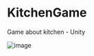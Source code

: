 # KitchenGame
Game about kitchen - Unity

![image](https://github.com/djkrosdj/KitchenGame/assets/54106517/df63dd19-ef1f-4d6d-8a74-1458050a2c29)
